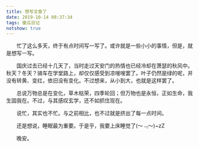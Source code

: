 ```yaml
---
title: 想写文章了
date: 2019-10-14 08:37:34
tags: 傻瓜日记
notshow: true
---
```


&emsp;&emsp;忙了这么多天，终于有点时间写一写了。或许就是一些小小的事情，但是，就是想写一写。

&emsp;&emsp;国庆过去已经十几天了，当时走过天安门的热情也已经冷却在萧瑟的秋风中。秋天？冬天？骑车在学堂路上，却仅仅感受到凉嗖嗖罢了。叶子仍然是绿的呢，并没有转黄、变红，依旧没有变化。不过想来，从小到大，也就是这样罢了。

&emsp;&emsp;总说万物总是在变化，草木枯荣，四季轮回；但万物也是永恒，正如生命，我生固我在。不过，与其感叹玄学，还不如抓住现在。

&emsp;&emsp;说忙，其实也不忙。与之前相比，也不过就是挤出了每一点时间。

&emsp;&emsp;还是想说，睡眠最为重要。于是乎，我要上床睡觉了(～﹃～)~zZ

&emsp;&emsp;晚安。